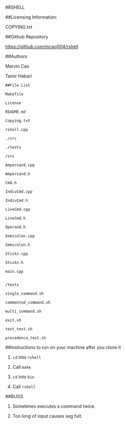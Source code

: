 #RSHELL


##Licensing Information:

COPYING.txt

##Github Repository

https://github.com/mcao004/rshell


##Authors

Marvin Cao

Tamir Habari


```
##File List

Makefile

License

README.md

Copying.txt

rshell.cpp

./src

./tests
```

```
/src

Ampersand.cpp

Ampersand.h

Cmd.h

IndivCmd.cpp

IndivCmd.h

LineCmd.cpp

LineCmd.h

Operand.h

Semicolon.cpp

Semicolon.h

Sticks.cpp

Sticks.h

main.cpp


```
```
/tests

single_command.sh

commented_command.sh

multi_command.sh

exit.sh

test_test.sh 

precedence_test.sh 
```

##Instructions to run on your machine after you clone it

1. `cd` into `rshell`

2. Call `make`

3. `cd` into `bin`

4. Call `rshell`


##BUGS

1. Sometimes executes a command twice.

2. Too long of input causes seg fult.
